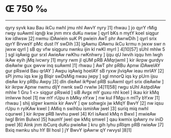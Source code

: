 # Œ 750 ‰
---
qyry syvk kau Bau ikCu nwhI jmu nhI AwvY nyry ]1] rhwau ] jo qyrY rMig
rwqy suAwmI iqn@ kw jnm mrx duKu nwsw ] qyrI bKs n mytY koeI siqgur
kw idlwsw ]2] nwmu iDAwiein suK Pl pwiein AwT phr AwrwDih ] qyrI
srix qyrY BrvwsY pMc dust lY swDih ]3] igAwnu iDAwnu ikCu krmu n
jwxw swr n jwxw qyrI ] sB qy vfw siqguru nwnku ijin kl rwKI myrI ]
4]10]57] sUhI mhlw 5 ] sgl iqAwig gur srxI AwieAw rwKhu
rwKnhwry ] ijqu qU lwvih iqqu hm lwgh ikAw eyih jMq ivcwry ]1] myry
rwm jI qUM pRB AMqrjwmI ] kir ikrpw gurdyv dieAwlw gux gwvw inq
suAwmI ]1] rhwau ] AwT phr pRBu Apnw iDAweIAY gur pRswid Bau qrIAY
] Awpu iqAwig hoeIAY sB ryxw jIviqAw ieau mrIAY ]2] sPl jnmu iqs
kw jg BIqir swDsMig nwau jwpy ] sgl mnorQ iqs ky pUrn ijsu dieAw
kry pRBu Awpy ]3] dIn dieAwl ik®pwl pRB suAwmI qyrI srix dieAwlw ]
kir ikrpw Apnw nwmu dIjY nwnk swD rvwlw ]4]11]58]
rwgu sUhI AstpdIAw mhlw 1 Gru 1
<> siqgur pRswid ]
siB Avgx mY guxu nhI koeI ] ikau kir kMq imlwvw hoeI ]1] nw mY rUpu
n bMky nYxw ] nw kul FMgu n mITy bYxw ]1] rhwau ] shij sIgwr kwmix
kir AwvY ] qw sohwgix jw kMqY BwvY ]2] nw iqsu rUpu n ryiKAw kweI ]
AMiq n swihbu ismirAw jweI ]3] suriq miq nwhI cqurweI ] kir ikrpw
pRB lwvhu pweI ]4] KrI isAwxI kMq n BwxI ] mwieAw lwgI Brim
BulwxI ]5] haumY jweI qw kMq smweI ] qau kwmix ipAwry nv iniD pweI
]6] Aink jnm ibCurq duKu pwieAw ] kru gih lyhu pRIqm pRB rwieAw
]7] Bxiq nwnku shu hY BI hosI ] jY BwvY ipAwrw qY rwvysI ]8]1]
####

